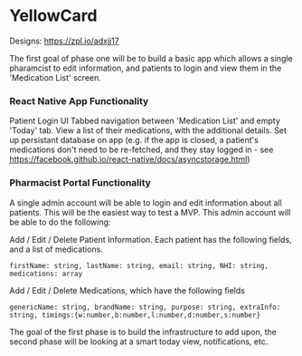 # YellowCard
Designs: https://zpl.io/adxjj17

The first goal of phase one will be to build a basic app which allows a single pharamcist to edit information, and patients to login and view them in the 'Medication List' screen.

### React Native App Functionality
Patient Login UI
Tabbed navigation between 'Medication List' and empty 'Today' tab.
View a list of their medications, with the additional details. 
Set up persistant database on app (e.g. if the app is closed, a patient's medications don't need to be re-fetched, and they stay logged in - see https://facebook.github.io/react-native/docs/asyncstorage.html)

### Pharmacist Portal Functionality
A single admin account will be able to login and edit information about all patients. This will be the easiest way to test a MVP. This admin account will be able to do the following:

Add / Edit / Delete Patient Information. Each patient has the following fields, and a list of medications.

`firstName: string, lastName: string, email: string, NHI: string, medications: array`

Add / Edit / Delete Medications, which have the following fields

`genericName: string, brandName: string, purpose: string, extraInfo: string, timings:{w:number,b:number,l:number,d:number,s:number}`


The goal of the first phase is to build the infrastructure to add upon, the second phase will be looking at a smart today view, notifications, etc. 


